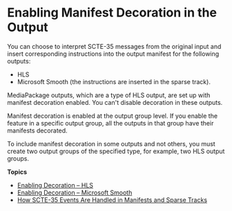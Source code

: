 # Enabling Manifest Decoration in the Output<a name="enable-manifest-decoration"></a>

You can choose to interpret SCTE\-35 messages from the original input and insert corresponding instructions into the output manifest for the following outputs:
+ HLS
+ Microsoft Smooth \(the instructions are inserted in the sparse track\)\.

MediaPackage outputs, which are a type of HLS output, are set up with manifest decoration enabled\. You can't disable decoration in these outputs\.

Manifest decoration is enabled at the output group level\. If you enable the feature in a specific output group, all the outputs in that group have their manifests decorated\.

To include manifest decoration in some outputs and not others, you must create two output groups of the specified type, for example, two HLS output groups\.

**Topics**
+ [Enabling Decoration – HLS](procedure-to-enable-decoration-hls.md)
+ [Enabling Decoration – Microsoft Smooth](procedure-to-enable-decoration-ms-smooth.md)
+ [How SCTE\-35 Events Are Handled in Manifests and Sparse Tracks](how-scte-35-events-are-handled-in-manifests.md)